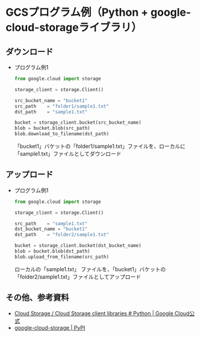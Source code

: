 # GCSプログラム例（Python + google-cloud-storageライブラリ）

## ダウンロード

* プログラム例1
  ```py
  from google.cloud import storage

  storage_client = storage.Client()

  src_bucket_name = "bucket1"
  src_path    = "folder1/sample1.txt"
  dst_path    = "sample1.txt"

  bucket = storage_client.bucket(src_bucket_name)
  blob = bucket.blob(src_path)
  blob.download_to_filename(dst_path)
  ```

  「bucket1」バケットの「folder1/sample1.txt」ファイルを、ローカルに「sample1.txt」ファイルとしてダウンロード


## アップロード

* プログラム例1
  ```py
  from google.cloud import storage

  storage_client = storage.Client()

  src_path    = "sample1.txt"
  dst_bucket_name = "bucket1"
  dst_path    = "folder2/sample1.txt"

  bucket = storage_client.bucket(dst_bucket_name)
  blob = bucket.blob(dst_path)
  blob.upload_from_filename(src_path)
  ```

  ローカルの「sample1.txt」 ファイルを、「bucket1」バケットの「folder2/sample1.txt」ファイルとしてアップロード


## その他、参考資料

* [Cloud Storage / Cloud Storage client libraries # Python | Google Cloud公式](https://cloud.google.com/storage/docs/reference/libraries#client-libraries-install-python)
* [google-cloud-storage | PyPI](https://pypi.org/project/google-cloud-storage/)

